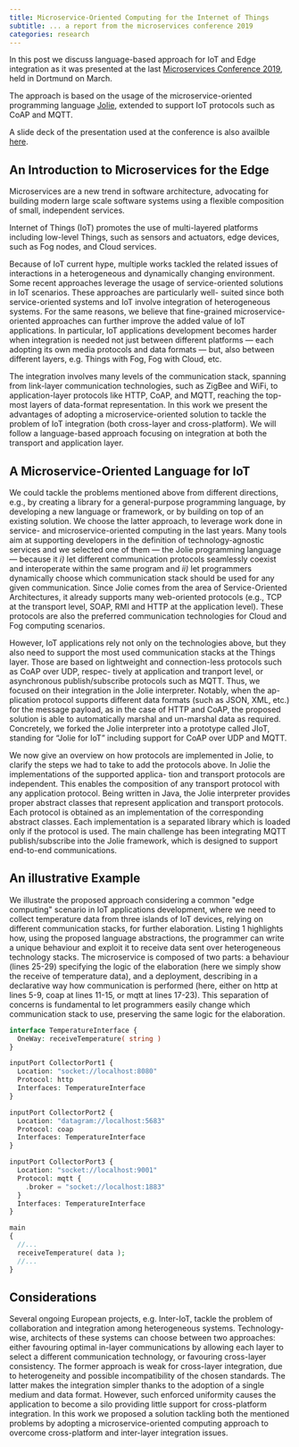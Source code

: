 ```yaml
---
title: Microservice-Oriented Computing for the Internet of Things
subtitle: ... a report from the microservices conference 2019
categories: research
---
```


In this post we discuss language-based approach for IoT and Edge integration as
it was presented at the last [Microservices Conference
2019](https://www.conf-micro.services/), held in Dortmund on March.

The approach is based on the usage of the microservice-oriented programming
language [Jolie](http://jolie-lang.org), extended to support IoT
protocols such as CoAP and MQTT.

A slide deck of the presentation used at the conference is also availble
[here](https://www.conf-micro.services/2019/slides/papers/day2/applications2/Zingaro.pdf).

## An Introduction to Microservices for the Edge

Microservices are a new trend in software architecture, advocating for building
modern large scale software systems using a flexible composition of small,
independent services.

Internet of Things (IoT) promotes the use of multi-layered platforms including
low-level Things, such as sensors and actuators, edge devices, such as Fog
nodes, and Cloud services.

Because of IoT current hype, multiple works tackled the related issues of
interactions in a heterogeneous and dynamically changing environment. Some
recent approaches leverage the usage of service-oriented solutions in IoT
scenarios. These approaches are particularly well- suited since both
service-oriented systems and IoT involve integration of heterogeneous systems.
For the same reasons, we believe that fine-grained microservice-oriented
approaches can further improve the added value of IoT applications. In
particular, IoT applications development becomes harder when integration is
needed not just between different platforms — each adopting its own media
protocols and data formats — but, also between different layers, e.g. Things
with Fog, Fog with Cloud, etc.

The integration involves many levels of the communication stack, spanning from
link-layer communication technologies, such as ZigBee and WiFi, to
application-layer protocols like HTTP, CoAP, and MQTT, reaching the top-most
layers of data-format representation. In this work we present the advantages of
adopting a microservice-oriented solution to tackle the problem of IoT
integration (both cross-layer and cross-platform). We will follow a
language-based approach focusing on integration at both the transport and
application layer.

## A Microservice-Oriented Language for IoT

We could tackle the problems mentioned above from different directions, e.g., by
creating a library for a general-purpose programming language, by developing a
new language or framework, or by building on top of an existing solution. We
choose the latter approach, to leverage work done in service- and
microservice-oriented computing in the last years. Many tools aim at supporting
developers in the definition of technology-agnostic services and we selected one
of them — the Jolie programming language — because it _i)_ let different
communication protocols seamlessly coexist and interoperate within the same
program and _ii)_ let programmers dynamically choose which communication stack
should be used for any given communication. Since Jolie comes from the area of
Service-Oriented Architectures, it already supports many web-oriented protocols
(e.g., TCP at the transport level, SOAP, RMI and HTTP at the application level).
These protocols are also the preferred communication technologies for Cloud and
Fog computing scenarios.

However, IoT applications rely not only on the technologies above, but they also
need to support the most used communication stacks at the Things layer. Those
are based on lightweight and connection-less protocols such as CoAP over UDP,
respec- tively at application and tranport level, or asynchronous
publish/subscribe protocols such as MQTT. Thus, we focused on their integration
in the Jolie interpreter. Notably, when the ap- plication protocol supports
different data formats (such as JSON, XML, etc.) for the message payload, as in
the case of HTTP and CoAP, the proposed solution is able to automatically
marshal and un-marshal data as required. Concretely, we forked the Jolie
interpreter into a prototype called JIoT, standing for “Jolie for IoT” including
support for CoAP over UDP and MQTT.

We now give an overview on how protocols are implemented in Jolie, to clarify
the steps we had to take to add the protocols above. In Jolie the
implementations of the supported applica- tion and transport protocols are
independent. This enables the composition of any transport protocol with any
application protocol. Being written in Java, the Jolie interpreter provides
proper abstract classes that represent application and transport protocols. Each
protocol is obtained as an implementation of the corresponding abstract classes.
Each implementation is a separated library which is loaded only if the protocol
is used. The main challenge has been integrating MQTT publish/subscribe into the
Jolie framework, which is designed to support end-to-end communications.

## An illustrative Example

We illustrate the proposed approach considering a common "edge computing"
scenario in IoT applications development, where we need to collect temperature
data from three islands of IoT devices, relying on different communication
stacks, for further elaboration. Listing 1 highlights how, using the proposed
language abstractions, the programmer can write a unique behaviour and exploit
it to receive data sent over heterogeneous technology stacks. The microservice
is composed of two parts: a behaviour (lines 25-29) specifying the logic of the
elaboration (here we simply show the receive of temperature data), and a
deployment, describing in a declarative way how communication is performed
(here, either on http at lines 5-9, coap at lines 11-15, or mqtt at lines
17-23). This separation of concerns is fundamental to let programmers easily
change which communication stack to use, preserving the same logic for the
elaboration.

```php
interface TemperatureInterface {
  OneWay: receiveTemperature( string )
}

inputPort CollectorPort1 {
  Location: "socket://localhost:8080"
  Protocol: http
  Interfaces: TemperatureInterface
}

inputPort CollectorPort2 {
  Location: "datagram://localhost:5683"
  Protocol: coap
  Interfaces: TemperatureInterface
}

inputPort CollectorPort3 {
  Location: "socket://localhost:9001"
  Protocol: mqtt {
    .broker = "socket://localhost:1883"
  }
  Interfaces: TemperatureInterface
}

main
{
  //...
  receiveTemperature( data );
  //...
}
```

## Considerations

Several ongoing European projects, e.g. Inter-IoT, tackle the problem of
collaboration and integration among heterogeneous systems. Technology-wise,
architects of these systems can choose between two approaches: either favouring
optimal in-layer communications by allowing each layer to select a different
communication technology, or favouring cross-layer consistency. The former
approach is weak for cross-layer integration, due to heterogeneity and possible
incompatibility of the chosen standards. The latter makes the integration
simpler thanks to the adoption of a single medium and data format. However, such
enforced uniformity causes the application to become a silo providing little
support for cross-platform integration. In this work we proposed a solution
tackling both the mentioned problems by adopting a microservice-oriented
computing approach to overcome cross-platform and inter-layer integration
issues.
